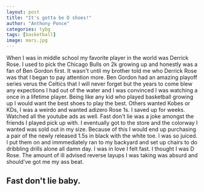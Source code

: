 ```yaml
---
layout: post
title: "It's gotta be D shoes!"
author: "Anthony Ponce"
categories: tybg
tags: [basketball]
image: mars.jpg
---
```


When I was in middle school my favorite player in the world was Derrick Rose. I used to pick the Chicago Bulls on 2k growing up and honestly was a fan of Ben Gordon first. It wasn't until my brother told me who Derrick Rose was that I began to pay attention more. Ben Gordon had an amazing playoff series verus the Celtics that I will never forget but the years to come blew any expections I had out of the water and I was convinced I was watching a once in a lifetime player. Being like any kid who played basketball growing up I would want the best shoes to play the best. Others wanted Kobes or KDs, I was a weirdo and wanted adizero Rose 1s. I saved up for weeks. Watched all the youtube ads as well. Fast don't lie was a joke amongst the friends I played pick up with. I eventually got to the store and the colorway I wanted was sold out in my size. Because of this I would end up purchasing a pair of the newly released 1.5s in black with the white toe. I was so juiced. I put them on and immmediately ran to my backyard and set up chairs to do dribbling drills alone all damn day. I was in love I felt fast. I thought I was D Rose. The amount of ill advised reverse layups I was taking was absurd and should've got me my ass beat. 

## Fast don't lie baby.
